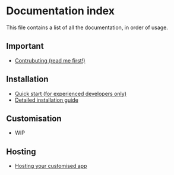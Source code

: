 # Documentation index
This file contains a list of all the documentation, in order of usage.

## Important 
- [Contrubuting (read me first!)](https://github.com/OWelton-Rosie/stationery/blob/main/CONTRIBUTING.md)

## Installation
- [Quick start (for experienced developers only)](https://github.com/OWelton-Rosie/stationery/blob/main/docs/quick-start.md)
- [Detailed installation guide](https://github.com/OWelton-Rosie/stationery/blob/main/docs/detailed-guide.md)

## Customisation
- WIP

## Hosting
- [Hosting your customised app](https://github.com/OWelton-Rosie/stationery/blob/main/docs/hosting.md)